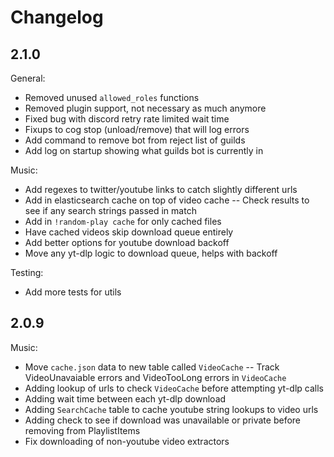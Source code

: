 # Changelog

## 2.1.0

General:
- Removed unused `allowed_roles` functions
- Removed plugin support, not necessary as much anymore
- Fixed bug with discord retry rate limited wait time
- Fixups to cog stop (unload/remove) that will log errors
- Add command to remove bot from reject list of guilds
- Add log on startup showing what guilds bot is currently in

Music:
- Add regexes to twitter/youtube links to catch slightly different urls
- Add in elasticsearch cache on top of video cache
-- Check results to see if any search strings passed in match
- Add in `!random-play cache` for only cached files
- Have cached videos skip download queue entirely
- Add better options for youtube download backoff
- Move any yt-dlp logic to download queue, helps with backoff

Testing:
- Add more tests for utils

## 2.0.9

Music:
- Move `cache.json` data to new table called `VideoCache`
-- Track VideoUnavaiable errors and VideoTooLong errors in `VideoCache`
- Adding lookup of urls to check `VideoCache` before attempting yt-dlp calls
- Adding wait time between each yt-dlp download
- Adding `SearchCache` table to cache youtube string lookups to video urls
- Adding check to see if download was unavailable or private before removing from PlaylistItems
- Fix downloading of non-youtube video extractors
